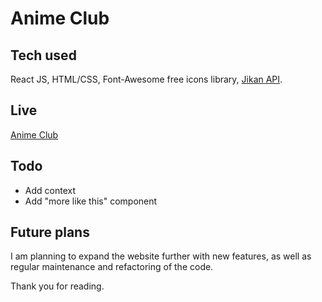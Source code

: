 # Anime Club



## Tech used

React JS, HTML/CSS, Font-Awesome free icons library, [Jikan API](https://jikan.moe/). 

## Live

[Anime Club](https://aniime-club.netlify.app/)

## Todo

- Add context
- Add "more like this" component

## Future plans

I am planning to expand the website further with new features, as well as regular maintenance and refactoring of the code.

Thank you for reading.
